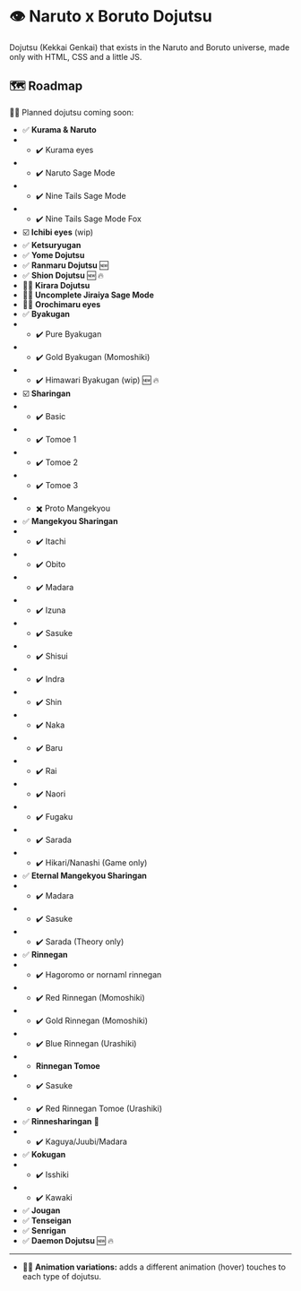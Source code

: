# 👁️ Naruto x Boruto Dojutsu
Dojutsu (Kekkai Genkai) that exists in the Naruto and Boruto universe, made only with HTML, CSS and a little JS.


## 🗺️ Roadmap

😵‍💫 Planned dojutsu coming soon:

- ✅ **Kurama & Naruto**
- - ✔️ Kurama eyes
- - ✔️ Naruto Sage Mode
- - ✔️ Nine Tails Sage Mode
- - ✔️ Nine Tails Sage Mode Fox
- ☑️ **Ichibi eyes** (wip)
- ✅ **Ketsuryugan**
- ✅ **Yome Dojutsu**
- ✅ **Ranmaru Dojutsu** 🆕
- ✅ **Shion Dojutsu** 🆕 🔥
- 😮‍💨 **Kirara Dojutsu**
- 😮‍💨 **Uncomplete Jiraiya Sage Mode**
- 😮‍💨 **Orochimaru eyes**
- ✅ **Byakugan**
- - ✔️ Pure Byakugan
- - ✔️ Gold Byakugan (Momoshiki)
- - ✔️ Himawari Byakugan (wip) 🆕 🔥
- ☑️ **Sharingan**
- - ✔️ Basic
- - ✔️ Tomoe 1
- - ✔️ Tomoe 2
- - ✔️ Tomoe 3
- - ✖️ Proto Mangekyou
- ✅ **Mangekyou Sharingan**
- - ✔️ Itachi
- - ✔️ Obito
- - ✔️ Madara
- - ✔️ Izuna
- - ✔️ Sasuke
- - ✔️ Shisui
- - ✔️ Indra
- - ✔️ Shin
- - ✔️ Naka
- - ✔️ Baru
- - ✔️ Rai
- - ✔️ Naori
- - ✔️ Fugaku
- - ✔️ Sarada
- - ✔️ Hikari/Nanashi (Game only)
- ✅ **Eternal Mangekyou Sharingan**
- - ✔️ Madara
- - ✔️ Sasuke
- - ✔️ Sarada (Theory only)
- ✅ **Rinnegan**
- - ✔️ Hagoromo or nornaml rinnegan
- - ✔️ Red Rinnegan (Momoshiki)
- - ✔️ Gold Rinnegan (Momoshiki)
- - ✔️ Blue Rinnegan (Urashiki)
- - **Rinnegan Tomoe**
- - ✔️ Sasuke
- - ✔️ Red Rinnegan Tomoe (Urashiki)
- ✅ **Rinnesharingan** 💯
- - ✔️ Kaguya/Juubi/Madara
- ✅ **Kokugan**
- - ✔️ Isshiki
- - ✔️ Kawaki
- ✅ **Jougan**
- ✅ **Tenseigan**
- ✅ **Senrigan**
- ✅ **Daemon Dojutsu** 🆕 🔥
---
- 😮‍💨 **Animation variations:** adds a different animation (hover) touches to each type of dojutsu.